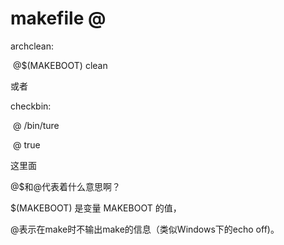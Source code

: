 # makefile @

archclean:

​     @$(MAKEBOOT)  clean

或者

checkbin:

​     @  /bin/ture

​     @  true

这里面

@$和@代表着什么意思啊？

 

$(MAKEBOOT)   是变量  MAKEBOOT  的值，

@表示在make时不输出make的信息（类似Windows下的echo  off)。